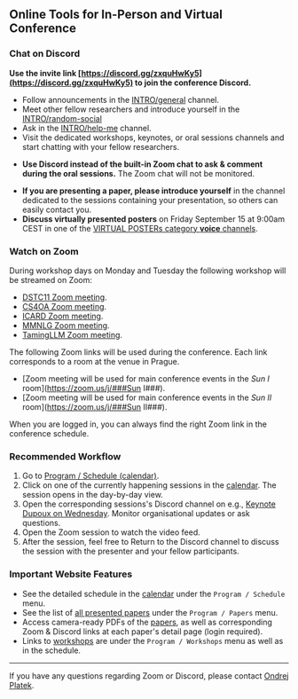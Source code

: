 ## Online Tools for In-Person and Virtual Conference

### Chat on Discord

**Use the invite link [https://discord.gg/zxquHwKy5](https://discord.gg/zxquHwKy5) to join the conference Discord.**

- Follow announcements in the [INTRO/general](https://discord.com/channels/###--general###) channel.
- Meet other fellow researchers and introduce yourself in the [INTRO/random-social](https://discord.com/channels/1112733937828102206/1146806529492787220)
- Ask in the [INTRO/help-me](https://discord.com/channels/###--help-me###) channel.
- Visit the dedicated workshops, keynotes, or oral sessions channels and start chatting with your fellow researchers.
* **Use Discord instead of the built-in Zoom chat to ask & comment during the oral sessions.** The Zoom chat will not be monitored.
- **If you are presenting a paper, please introduce yourself** in the channel dedicated to the sessions containing your presentation, so others can easily contact you.
- **Discuss virtually presented posters** on Friday September 15 at 9:00am CEST in one of the [VIRTUAL POSTERs category **voice** channels](https://discord.com/channels/###virtualpostersession###).


### Watch on Zoom

During workshop days on Monday and Tuesday the following workshop will be streamed on Zoom:

- [DSTC11 Zoom meeting](https://zoom.us/j/###DSTC11###).
- [CS4OA Zoom meeting](https://zoom.us/j/###CS4OA###).
- [ICARD Zoom meeting](https://zoom.us/j/###ICARD###).
- [MMNLG Zoom meeting](https://zoom.us/j/###MMNLG###).
- [TamingLLM Zoom meeting](https://zoom.us/j/###TamingLLM###).

The following Zoom links will be used during the conference. Each link corresponds to a room at the venue in Prague.

- [Zoom meeting will be used for main conference events in the _Sun I_ room](https://zoom.us/j/###Sun I###).
- [Zoom meeting will be used for main conference events in the _Sun II_ room](https://zoom.us/j/###Sun II###).

When you are logged in, you can always find the right Zoom link in the conference schedule.

### Recommended Workflow

1. Go to [Program / Schedule (calendar)](/calendar.html).
2. Click on one of the currently happening sessions in the [calendar](/calendar.html). The session opens in the day-by-day view.
3. Open the corresponding sessions's Discord channel on e.g., [Keynote Dupoux on Wednesday](https://sigdialinlg2023.github.io/calendar.html#tab-Wednesday). Monitor organisational updates or ask questions.
4. Open the Zoom session to watch the video feed.
5. After the session, feel free to Return to the Discord channel to discuss the session with the presenter and your fellow participants.


### Important Website Features 

- See the detailed schedule in the [calendar](/calendar.html) under the `Program / Schedule` menu.
- See the list of [all presented papers](/papers.html) under the `Program / Papers` menu. 
- Access camera-ready PDFs of the [papers](/papers.html), as well as corresponding Zoom & Discord links at each paper's detail page (login required). 
- Links to [workshops](/workshops.html) are under the `Program / Workshops` menu as well as in the schedule.

---

If you have any questions regarding Zoom or Discord, please contact <a href="https://ufal.mff.cuni.cz/ondrej-platek">Ondrej Platek</a>.
